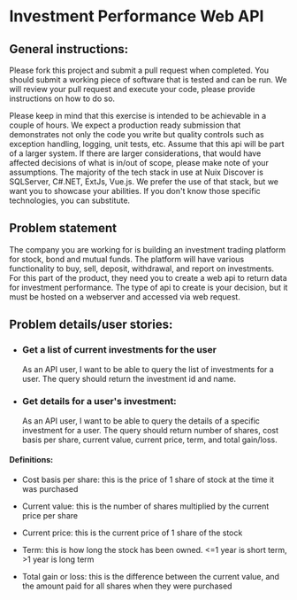 # Investment Performance Web API

## General instructions:
Please fork this project and submit a pull request when completed.  You should submit a working piece of software that is tested and can be run.  We will review your pull request and execute your code, please provide instructions on how to do so.

Please keep in mind that this exercise is intended to be achievable in a couple of hours.  We expect a production ready submission that demonstrates not only the code you write but quality controls such as exception handling, logging, unit tests, etc.  Assume that this api will be part of a larger system.  If there are larger considerations, that would have affected decisions of what is in/out of scope, please make note of your assumptions.  The majority of the tech stack in use at Nuix Discover is SQLServer, C#.NET, ExtJs, Vue.js.  We prefer the use of that stack, but we want you to showcase your abilities.  If you don't know those specific technologies, you can substitute.



## Problem statement
The company you are working for is building an investment trading platform for stock, bond and mutual funds.  The platform will have various functionality to buy, sell, deposit, withdrawal, and report on investments.  For this part of the product, they need you to create a web api to return data for investment performance.  The type of api to create is your decision, but it must be hosted on a webserver and accessed via web request.

## Problem details/user stories:
- ### Get a list of current investments for the user 

    As an API user, I want to be able to query the list of investments for a user.  The query should return the investment id and name.

- ### Get details for a user's investment: 

    As an API user, I want to be able to query the details of a specific investment for a user.  The query should return number of shares, cost basis per share, current value, current price, term, and total gain/loss.

#### Definitions:

- Cost basis per share: this is the price of 1 share of stock at the time it was purchased

- Current value: this is the number of shares multiplied by the current price per share

- Current price: this is the current price of 1 share of the stock

- Term: this is how long the stock has been owned.  <=1 year is short term, >1 year is long term

- Total gain or loss: this is the difference between the current value, and the amount paid for all shares when they were purchased






